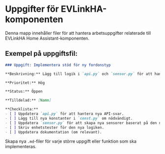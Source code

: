 # Uppgifter för EVLinkHA-komponenten

Denna mapp innehåller filer för att hantera arbetsuppgifter relaterade till EVLinkHA Home Assistant-komponenten.

## Exempel på uppgiftsfil:

```markdown
### Uppgift: Implementera stöd för ny fordonstyp

**Beskrivning:** Lägg till logik i `api.py` och `sensor.py` för att hantera en ny fordonstyp som EVLinkHA-tjänsten nu stöder. Detta inkluderar att parsa nya datafält och skapa relevanta sensorer.

**Prioritet:** Hög

**Status:** Öppen

**Tilldelad:** [Namn]

**Checklista:**
- [ ] Uppdatera `api.py` för att hantera nya API-svar.
- [ ] Lägg till nya konstanter i `const.py` om nödvändigt.
- [ ] Uppdatera `sensor.py` för att skapa nya sensorer baserat på den nya datan.
- [ ] Skriv enhetstester för den nya logiken.
- [ ] Uppdatera dokumentation (om relevant).
```

Skapa nya `.md`-filer för varje större uppgift eller funktion som ska implementeras.